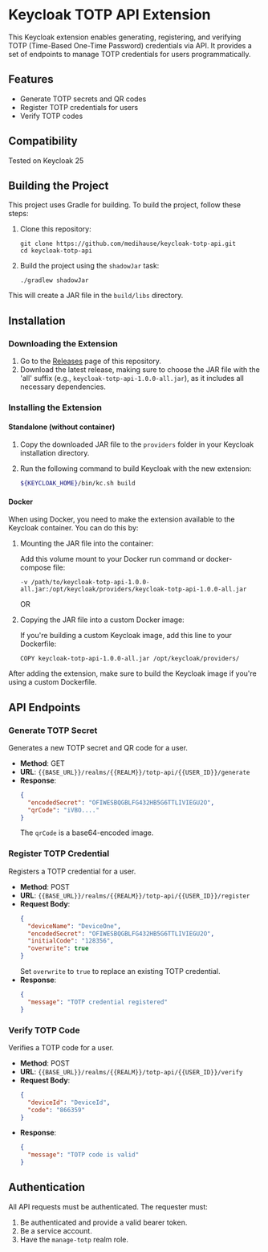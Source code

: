 # Keycloak TOTP API Extension

This Keycloak extension enables generating, registering, and verifying TOTP (Time-Based One-Time Password) credentials via API. It provides a set of endpoints to manage TOTP credentials for users programmatically.

## Features

- Generate TOTP secrets and QR codes
- Register TOTP credentials for users
- Verify TOTP codes

## Compatibility

Tested on Keycloak 25

## Building the Project

This project uses Gradle for building. To build the project, follow these steps:

1. Clone this repository:
   ```
   git clone https://github.com/medihause/keycloak-totp-api.git
   cd keycloak-totp-api
   ```
2. Build the project using the `shadowJar` task:
   ```
   ./gradlew shadowJar
   ```

This will create a JAR file in the `build/libs` directory.

## Installation

### Downloading the Extension

1. Go to the [Releases](https://github.com/medihause/keycloak-totp-api/releases) page of this repository.
2. Download the latest release, making sure to choose the JAR file with the 'all' suffix (e.g., `keycloak-totp-api-1.0.0-all.jar`), as it includes all necessary dependencies.

### Installing the Extension

#### Standalone (without container)

1. Copy the downloaded JAR file to the `providers` folder in your Keycloak installation directory.
2. Run the following command to build Keycloak with the new extension:

   ```bash
   ${KEYCLOAK_HOME}/bin/kc.sh build
   ```

#### Docker

When using Docker, you need to make the extension available to the Keycloak container. You can do this by:

1. Mounting the JAR file into the container:

   Add this volume mount to your Docker run command or docker-compose file:

   ```
   -v /path/to/keycloak-totp-api-1.0.0-all.jar:/opt/keycloak/providers/keycloak-totp-api-1.0.0-all.jar
   ```

   OR

2. Copying the JAR file into a custom Docker image:

   If you're building a custom Keycloak image, add this line to your Dockerfile:

   ```
   COPY keycloak-totp-api-1.0.0-all.jar /opt/keycloak/providers/
   ```

After adding the extension, make sure to build the Keycloak image if you're using a custom Dockerfile.

## API Endpoints

### Generate TOTP Secret

Generates a new TOTP secret and QR code for a user.

- **Method**: GET
- **URL**: `{{BASE_URL}}/realms/{{REALM}}/totp-api/{{USER_ID}}/generate`
- **Response**:
  ```json
  {
    "encodedSecret": "OFIWESBQGBLFG432HB5G6TTLIVIEGU2O",
    "qrCode": "iVBO...."
  }
  ```
  The `qrCode` is a base64-encoded image.

### Register TOTP Credential

Registers a TOTP credential for a user.

- **Method**: POST
- **URL**: `{{BASE_URL}}/realms/{{REALM}}/totp-api/{{USER_ID}}/register`
- **Request Body**:
  ```json
  {
    "deviceName": "DeviceOne",
    "encodedSecret": "OFIWESBQGBLFG432HB5G6TTLIVIEGU2O",
    "initialCode": "128356",
    "overwrite": true
  }
  ```
  Set `overwrite` to `true` to replace an existing TOTP credential.
- **Response**:
  ```json
  {
    "message": "TOTP credential registered"
  }
  ```

### Verify TOTP Code

Verifies a TOTP code for a user.

- **Method**: POST
- **URL**: `{{BASE_URL}}/realms/{{REALM}}/totp-api/{{USER_ID}}/verify`
- **Request Body**:
  ```json
  {
    "deviceId": "DeviceId",
    "code": "866359"
  }
  ```
- **Response**:
  ```json
  {
    "message": "TOTP code is valid"
  }
  ```

## Authentication

All API requests must be authenticated. The requester must:

1. Be authenticated and provide a valid bearer token.
2. Be a service account.
3. Have the `manage-totp` realm role.
